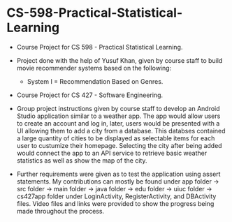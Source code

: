 # CS-598-Practical-Statistical-Learning
- Course Project for CS 598 - Practical Statistical Learning.
- Project done with the help of Yusuf Khan, given by course staff to build movie recommender systems based on the following:
  - System I = Recommendation Based on Genres.


- Course Project for CS 427 - Software Engineering.
- Group project instructions given by course staff to develop an Android Studio application similar to a weather app. The app would allow users to create an account and log in, later, users would be presented with a UI allowing them to add a city from a database. This databses contained a large quantity of cities to be displayed as selectable items for each user to custumize their homepage. Selecting the city after being added would connect the app to an API service to retrieve basic weather statistics as well as show the map of the city.
- Further requirements were given as to test the application using assert statements. My contributions can mostly be found under app folder -> src folder -> main folder -> java folder -> edu folder -> uiuc folder -> cs427app folder under LoginActivity, RegisterActivity, and DBActivity files. Video files and links were provided to show the progress being made throughout the process.
